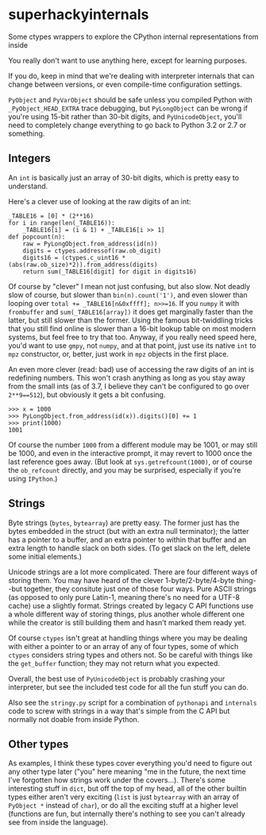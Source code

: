 # superhackyinternals
Some ctypes wrappers to explore the CPython internal representations from inside

You really don't want to use anything here, except for learning purposes.

If you do, keep in mind that we're dealing with interpreter internals that can
change between versions, or even compile-time configuration settings.

`PyObject` and `PyVarObject` should be safe unless you compiled Python with
`_PyObject_HEAD_EXTRA` trace debugging, but `PyLongObject` can be wrong if
you're using 15-bit rather than 30-bit digits, and `PyUnicodeObject`, you'll
need to completely change everything to go back to Python 3.2 or 2.7 or 
something.

## Integers

An `int` is basically just an array of 30-bit digits, which is pretty easy
to understand.

Here's a clever use of looking at the raw digits of an int:

    _TABLE16 = [0] * (2**16)
    for i in range(len(_TABLE16)):
        _TABLE16[i] = (i & 1) + _TABLE16[i >> 1]
    def popcount(n):
        raw = PyLongObject.from_address(id(n))
        digits = ctypes.addressof(raw.ob_digit)
        digits16 = (ctypes.c_uint16 * (abs(raw.ob_size)*2)).from_address(digits)
        return sum(_TABLE16[digit] for digit in digits16)

Of course by "clever" I mean not just confusing, but also slow. Not deadly
slow of course, but slower than `bin(n).count('1')`, and even slower than
looping over `total += _TABLE16[n&0xffff]; n>>=16`. If you `numpy` it 
with `frombuffer` and `sum(_TABLE16[array])` it does get marginally faster
than the latter, but still slower than the former. Using the famous
bit-twiddling tricks that you still find online is slower than a 16-bit
lookup table on most modern systems, but feel free to try that too. Anyway,
if you really need speed here, you'd want to use `gmpy`, not `numpy`, and
at that point, just use its native `int` to `mpz` constructor, or, better, 
just work in `mpz` objects in the first place.

An even more clever (read: bad) use of accessing the raw digits of an int is 
redefining numbers. This won't crash anything as long as you stay away from 
the small ints (as of 3.7, I believe they can't be configured to go over 
`2**9==512`), but obviously it gets a bit confusing.

    >>> x = 1000
    >>> PyLongObject.from_address(id(x)).digits()[0] += 1
    >>> print(1000)
    1001

Of course the number `1000` from a different module may be 1001, or may
still be 1000, and even in the interactive prompt, it may revert to 1000
once the last reference goes away. (But look at `sys.getrefcount(1000)`,
or of course the `ob_refcount` directly, and you may be surprised,
especially if you're using `IPython`.)

## Strings

Byte strings (`bytes`, `bytearray`) are pretty easy. The former just has
the bytes embedded in the struct (but with an extra null terminator); the
latter has a pointer to a buffer, and an extra pointer to within that 
buffer and an extra length to handle slack on both sides. (To get slack
on the left, delete some initial elements.)

Unicode strings are a lot more complicated. There are four different ways 
of storing them. You may have heard of the clever 1-byte/2-byte/4-byte
thing--but together, they consitute just one of those four ways. Pure ASCII 
strings (as opposed to only pure Latin-1, meaning there's no need for a 
UTF-8 cache) use a slightly format. Strings created by legacy C API 
functions use a whole different way of storing things, plus another whole 
different one while the creator is still building them and hasn't marked 
them ready yet.

Of course `ctypes` isn't great at handling things where you may be 
dealing with either a pointer to or an array of any of four types, some 
of which `ctypes` considers string types and others not. So be careful
with things like the `get_buffer` function; they may not return what you
expected.

Overall, the best use of `PyUnicodeObject` is probably crashing your
interpreter, but see the included test code for all the fun stuff you can 
do.

Also see the `stringy.py` script for a combination of `pythonapi` and
`internals` code to screw with strings in a way that's simple from the
C API but normally not doable from inside Python.

## Other types

As examples, I think these types cover everything you'd need to figure
out any other type later ("you" here meaning "me in the future, the next
time I've forgotten how strings work under the covers...). There's some
interesting stuff in `dict`, but off the top of my head, all of the other 
builtin types either aren't very exciting (`list` is just `bytearray` with 
an array of  `PyObject *` instead of `char`), or do all the exciting stuff 
at a higher level (functions are fun, but internally there's nothing to see 
you can't already see from inside the language).
